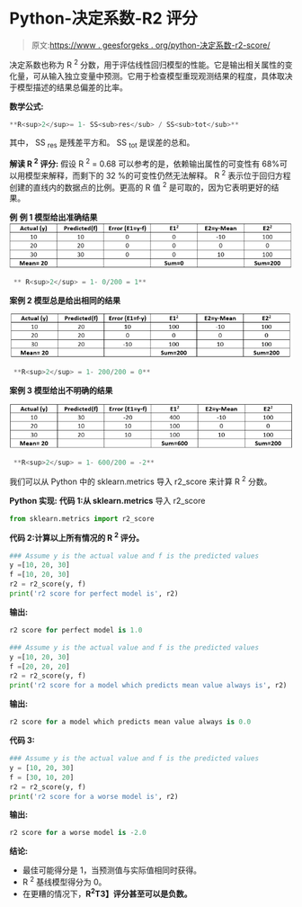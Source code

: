 # Python-决定系数-R2 评分

> 原文:[https://www . geesforgeks . org/python-决定系数-r2-score/](https://www.geeksforgeeks.org/python-coefficient-of-determination-r2-score/)

决定系数也称为 R <sup>2</sup> 分数，用于评估线性回归模型的性能。它是输出相关属性的变化量，可从输入独立变量中预测。它用于检查模型重现观测结果的程度，具体取决于模型描述的结果总偏差的比率。

****数学公式:****

```py
**R<sup>2</sup>= 1- SS<sub>res</sub> / SS<sub>tot</sub>**
```

其中，
SS <sub>res</sub> 是残差平方和。
SS <sub>tot</sub> 是误差的总和。

**解读 R <sup>2</sup> 评分:**
假设 R <sup>2</sup> = 0.68
可以参考的是，依赖输出属性的可变性有 68%可以用模型来解释，而剩下的 32 %的可变性仍然无法解释。
R <sup>2</sup> 表示位于回归方程创建的直线内的数据点的比例。更高的 R 值 <sup>2</sup> 是可取的，因为它表明更好的结果。

**例**
**例 1 模型给出准确结果**
![](img/28e20cf89aceda32a4944b864aea3baf.png)

```py
 ** R<sup>2</sup> = 1- 0/200 = 1**
```

**案例 2 模型总是给出相同的结果**

![](img/e6aad9d00a49bcd2a46b5e5a25e182b5.png)

```py
 **R<sup>2</sup> = 1- 200/200 = 0**
```

**案例 3 模型给出不明确的结果**

![](img/25ac527f76ec92bc0fbf4dccae1b5281.png)

```py
 **R<sup>2</sup> = 1- 600/200 = -2**
```

我们可以从 Python 中的 sklearn.metrics 导入 r2_score 来计算 R <sup>2</sup> 分数。

**Python 实现:**
**代码 1:从 sklearn.metrics** 导入 r2_score

```py
from sklearn.metrics import r2_score
```

**代码 2:计算以上所有情况的 R <sup>2</sup> 评分。**

```py
### Assume y is the actual value and f is the predicted values
y =[10, 20, 30]
f =[10, 20, 30]
r2 = r2_score(y, f)
print('r2 score for perfect model is', r2)
```

**输出:**

```py
r2 score for perfect model is 1.0
```

```py
### Assume y is the actual value and f is the predicted values
y =[10, 20, 30]
f =[20, 20, 20]
r2 = r2_score(y, f)
print('r2 score for a model which predicts mean value always is', r2)

```

**输出:**

```py
r2 score for a model which predicts mean value always is 0.0
```

**代码 3:**

```py
### Assume y is the actual value and f is the predicted values
y = [10, 20, 30]
f = [30, 10, 20]
r2 = r2_score(y, f)
print('r2 score for a worse model is', r2)
```

**输出:**

```py
r2 score for a worse model is -2.0
```

**结论:**

*   最佳可能得分是 1，当预测值与实际值相同时获得。
*   R <sup>2</sup> 基线模型得分为 0。
*   在更糟的情况下，**R<sup>2</sup>T3】评分甚至可以是负数。**